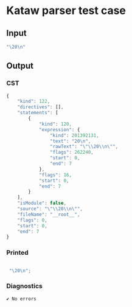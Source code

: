 # Kataw parser test case

## Input

`````js
"\20\n"
`````

## Output

### CST

```javascript
{
    "kind": 122,
    "directives": [],
    "statements": [
        {
            "kind": 120,
            "expression": {
                "kind": 201392131,
                "text": "20\n",
                "rawText": "\"\\20\\n\"",
                "flags": 262240,
                "start": 0,
                "end": 7
            },
            "flags": 16,
            "start": 0,
            "end": 7
        }
    ],
    "isModule": false,
    "source": "\"\\20\\n\"",
    "fileName": "__root__",
    "flags": 0,
    "start": 0,
    "end": 7
}
```

### Printed

```javascript

 "\20\n"; 
```

### Diagnostics

```javascript
✔ No errors
```

